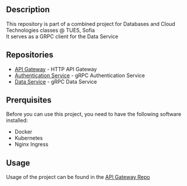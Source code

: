 ## Description

This repository is part of a combined project for Databases and Cloud Technologies classes @ TUES, Sofia<br>
It serves as a GRPC client for the Data Service

## Repositories

- [API Gateway](https://github.com/TechXTT/employees-api-gateway) - HTTP API Gateway
- [Authentication Service](https://github.com/TechXTT/employees-auth-svc) - gRPC Authentication Service
- [Data Service](https://github.com/TechXTT/employees-data-svc) - gRPC Data Service

## Prerquisites

Before you can use this project, you need to have the following software installed:

- Docker
- Kubernetes
- Nginx Ingress

## Usage

Usage of the project can be found in the [API Gateway Repo](https://github.com/TechXTT/employees-api-gateway)
